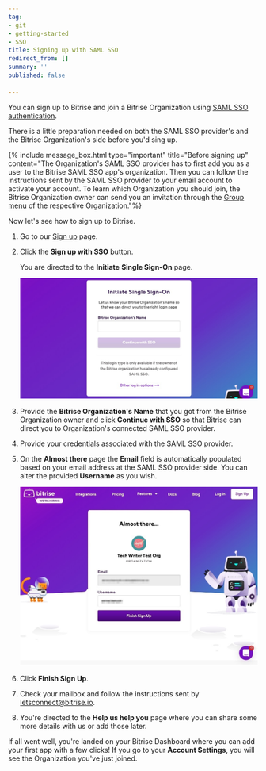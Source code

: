 ```yaml
---
tag:
- git
- getting-started
- SSO
title: Signing up with SAML SSO
redirect_from: []
summary: ''
published: false

---
```

You can sign up to Bitrise and join a Bitrise Organization using [SAML SSO authentication](/team-management/organizations/saml-sso-in-organizations/).

There is a little preparation needed on both the SAML SSO provider's and the Bitrise Organization's side before you'd sing up.

{% include message_box.html type="important" title="Before signing up" content="The Organization's SAML SSO provider has to first add you as a user to the Bitrise SAML SSO app's organization. Then you can follow the instructions sent by the SAML SSO provider to your email account to activate your account. To learn which Organization you should join, the Bitrise Organization owner can send you an invitation through the [Group menu](/team-management/organizations/members-organizations/#adding-members-to-organizations) of the respective Organization."%}

Now let's see how to sign up to Bitrise.

1. Go to our [Sign up](https://app.bitrise.io/users/sign_up) page.
2. Click the **Sign up with SSO** button.

   You are directed to the **Initiate** **Single Sign-On** page.

   ![](/img/saml-sso-sign-up.jpg)
3. Provide the **Bitrise Organization's Name** that you got from the Bitrise Organization owner and click **Continue with SSO** so that Bitrise can direct you to Organization's connected SAML SSO provider.
4. Provide your credentials associated with the SAML SSO provider.
5. On the **Almost there** page the **Email** field is automatically populated based on your email address at the SAML SSO provider side. You can alter the provided **Username** as you wish.

   ![](/img/signup-saml-almost-there-1.jpg)
6. Click **Finish Sign Up**.
7. Check your mailbox and follow the instructions sent by letsconnect@bitrise.io.
8. You're directed to the **Help us help you** page where you can share some more details with us or add those later.

If all went well, you're landed on your Bitrise Dashboard where you can add your first app with a few clicks! If you go to your **Account Settings**, you will see the Organization you've just joined.